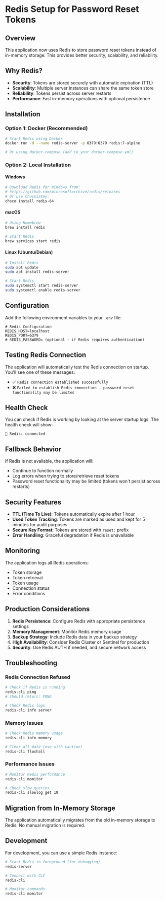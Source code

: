 # Redis Setup for Password Reset Tokens

## Overview

This application now uses Redis to store password reset tokens instead of in-memory storage. This provides better security, scalability, and reliability.

## Why Redis?

- **Security**: Tokens are stored securely with automatic expiration (TTL)
- **Scalability**: Multiple server instances can share the same token store
- **Reliability**: Tokens persist across server restarts
- **Performance**: Fast in-memory operations with optional persistence

## Installation

### Option 1: Docker (Recommended)

```bash
# Start Redis using Docker
docker run -d --name redis-server -p 6379:6379 redis:7-alpine

# Or using docker-compose (add to your docker-compose.yml)
```

### Option 2: Local Installation

#### Windows
```bash
# Download Redis for Windows from:
# https://github.com/microsoftarchive/redis/releases
# Or use Chocolatey:
choco install redis-64
```

#### macOS
```bash
# Using Homebrew
brew install redis

# Start Redis
brew services start redis
```

#### Linux (Ubuntu/Debian)
```bash
# Install Redis
sudo apt update
sudo apt install redis-server

# Start Redis
sudo systemctl start redis-server
sudo systemctl enable redis-server
```

## Configuration

Add the following environment variables to your `.env` file:

```env
# Redis Configuration
REDIS_HOST=localhost
REDIS_PORT=6379
# REDIS_PASSWORD= (optional - if Redis requires authentication)
```

## Testing Redis Connection

The application will automatically test the Redis connection on startup. You'll see one of these messages:

- ✅ `Redis connection established successfully`
- ❌ `Failed to establish Redis connection - password reset functionality may be limited`

## Health Check

You can check if Redis is working by looking at the server startup logs. The health check will show:

```
🔴 Redis: connected
```

## Fallback Behavior

If Redis is not available, the application will:
- Continue to function normally
- Log errors when trying to store/retrieve reset tokens
- Password reset functionality may be limited (tokens won't persist across restarts)

## Security Features

- **TTL (Time To Live)**: Tokens automatically expire after 1 hour
- **Used Token Tracking**: Tokens are marked as used and kept for 5 minutes for audit purposes
- **Secure Key Format**: Tokens are stored with `reset:` prefix
- **Error Handling**: Graceful degradation if Redis is unavailable

## Monitoring

The application logs all Redis operations:
- Token storage
- Token retrieval
- Token usage
- Connection status
- Error conditions

## Production Considerations

1. **Redis Persistence**: Configure Redis with appropriate persistence settings
2. **Memory Management**: Monitor Redis memory usage
3. **Backup Strategy**: Include Redis data in your backup strategy
4. **High Availability**: Consider Redis Cluster or Sentinel for production
5. **Security**: Use Redis AUTH if needed, and secure network access

## Troubleshooting

### Redis Connection Refused
```bash
# Check if Redis is running
redis-cli ping
# Should return: PONG

# Check Redis logs
redis-cli info server
```

### Memory Issues
```bash
# Check Redis memory usage
redis-cli info memory

# Clear all data (use with caution)
redis-cli flushall
```

### Performance Issues
```bash
# Monitor Redis performance
redis-cli monitor

# Check slow queries
redis-cli slowlog get 10
```

## Migration from In-Memory Storage

The application automatically migrates from the old in-memory storage to Redis. No manual migration is required.

## Development

For development, you can use a simple Redis instance:

```bash
# Start Redis in foreground (for debugging)
redis-server

# Connect with CLI
redis-cli

# Monitor commands
redis-cli monitor
```
